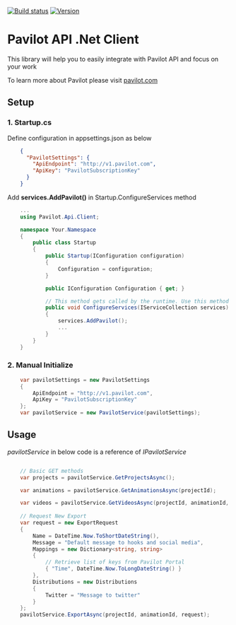 
[![Build status](https://dissperltd.visualstudio.com/Pavilot/_apis/build/status/pavilot-dotnet-client-library)](https://dissperltd.visualstudio.com/Pavilot/_build/latest?definitionId=30)
[![Version](https://img.shields.io/nuget/v/Pavilot.Api.Client.svg?style=flat)](https://www.nuget.org/packages/Pavilot.Api.Client)

# Pavilot API .Net Client

This library will help you to easily integrate with Pavilot API and focus on your work

To learn more about Pavilot please visit [pavilot.com](https://pavilot.com)

## Setup

### 1. Startup.cs 

Define configuration in appsettings.json as below

```json
    {
      "PavilotSettings": {
        "ApiEndpoint": "http://v1.pavilot.com",
        "ApiKey": "PavilotSubscriptionKey"
      }
    }
```

Add **services.AddPavilot()** in Startup.ConfigureServices method

```csharp
    ...
    using Pavilot.Api.Client;

    namespace Your.Namespace
    {
        public class Startup
        {
            public Startup(IConfiguration configuration)
            {
                Configuration = configuration;
            }

            public IConfiguration Configuration { get; }

            // This method gets called by the runtime. Use this method to add services to the container.
            public void ConfigureServices(IServiceCollection services)
            {
                services.AddPavilot();
                ...
            }
        }
    }
```

### 2. Manual Initialize 

```csharp
    var pavilotSettings = new PavilotSettings
    {
        ApiEndpoint = "http://v1.pavilot.com",
        ApiKey = "PavilotSubscriptionKey"
    };
    var pavilotService = new PavilotService(pavilotSettings);
```

## Usage

*pavilotService* in below code is a reference of *IPavilotService*

```csharp

    // Basic GET methods
    var projects = pavilotService.GetProjectsAsync();

    var animations = pavilotService.GetAnimationsAsync(projectId);

    var videos = pavilotService.GetVideosAsync(projectId, animationId, page: 0);
    
    // Request New Export
    var request = new ExportRequest
    {
		Name = DateTime.Now.ToShortDateString(),
		Message = "Default message to hooks and social media",
		Mappings = new Dictionary<string, string>
		{
			// Retrieve list of keys from Pavilot Portal
			{ "Time", DateTime.Now.ToLongDateString() }
		},
		Distributions = new Distributions
		{
			Twitter = "Message to twitter"
		}
    };
    pavilotService.ExportAsync(projectId, animationId, request);
```

